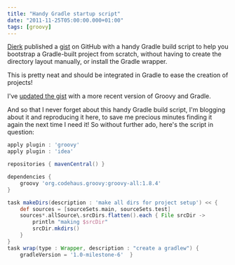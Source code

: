 ```yaml
---
title: "Handy Gradle startup script"
date: "2011-11-25T05:00:00.000+01:00"
tags: [groovy]
---
```


[Dierk](https://twitter.com/mittie) published a [gist](https://gist.github.com/1271516) on GitHub with a handy Gradle build script to help you bootstrap a Gradle-built project from scratch, without having to create the directory layout manually, or install the Gradle wrapper. 

This is pretty neat and should be integrated in Gradle to ease the creation of projects!  

I've [updated the gist](https://gist.github.com/1393868) with a more recent version of Groovy and Gradle.  

And so that I never forget about this handy Gradle build script, I'm blogging about it and reproducing it here, to save me precious minutes finding it again the next time I need it! So without further ado, here's the script in question:

```groovy
apply plugin : 'groovy'  
apply plugin : 'idea'   

repositories { mavenCentral() }   

dependencies {  
    groovy 'org.codehaus.groovy:groovy-all:1.8.4'  
}   

task makeDirs(description : 'make all dirs for project setup') << {  
    def sources = [sourceSets.main, sourceSets.test]  
    sources*.allSource\.srcDirs.flatten().each { File srcDir ->  
        println "making $srcDir"  
        srcDir.mkdirs()  
    }   
}   
task wrap(type : Wrapper, description : "create a gradlew") {  
    gradleVersion = '1.0-milestone-6'  }
```